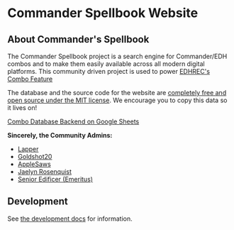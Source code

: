# Commander Spellbook Website

## About Commander's Spellbook

The Commander Spellbook project is a search engine for Commander/EDH combos and to make them easily available across all modern digital platforms.
This community driven project is used to power [EDHREC's Combo Feature](https://edhrec.com/combos)

The database and the source code for the website are [completely free and open source under the MIT license](https://opensource.org/licenses/MIT).
We encourage you to copy this data so it lives on!

[Combo Database Backend on Google Sheets](https://docs.google.com/spreadsheets/d/1KqyDRZRCgy8YgMFnY0tHSw_3jC99Z0zFvJrPbfm66vA/)

**Sincerely, the Community Admins:**

- [Lapper](https://twitter.com/lappermedic)
- [Goldshot20](https://www.moxfield.com/users/goldshot20)
- [AppleSaws](https://www.moxfield.com/users/AppleSaws)
- [Jaelyn Rosenquist](https://twitter.com/rosequartz_26)
- [Senior Edificer (Emeritus)](https://www.moxfield.com/users/SeniorEdificer)

## Development

See [the development docs](./development-docs/) for information.
